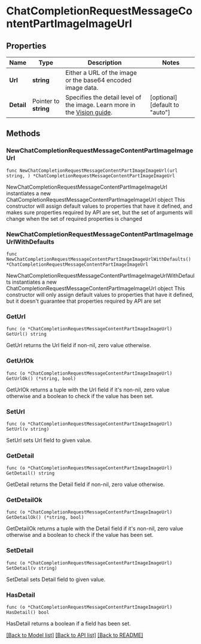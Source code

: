 # ChatCompletionRequestMessageContentPartImageImageUrl

## Properties

Name | Type | Description | Notes
------------ | ------------- | ------------- | -------------
**Url** | **string** | Either a URL of the image or the base64 encoded image data. | 
**Detail** | Pointer to **string** | Specifies the detail level of the image. Learn more in the [Vision guide](/docs/guides/vision#low-or-high-fidelity-image-understanding). | [optional] [default to "auto"]

## Methods

### NewChatCompletionRequestMessageContentPartImageImageUrl

`func NewChatCompletionRequestMessageContentPartImageImageUrl(url string, ) *ChatCompletionRequestMessageContentPartImageImageUrl`

NewChatCompletionRequestMessageContentPartImageImageUrl instantiates a new ChatCompletionRequestMessageContentPartImageImageUrl object
This constructor will assign default values to properties that have it defined,
and makes sure properties required by API are set, but the set of arguments
will change when the set of required properties is changed

### NewChatCompletionRequestMessageContentPartImageImageUrlWithDefaults

`func NewChatCompletionRequestMessageContentPartImageImageUrlWithDefaults() *ChatCompletionRequestMessageContentPartImageImageUrl`

NewChatCompletionRequestMessageContentPartImageImageUrlWithDefaults instantiates a new ChatCompletionRequestMessageContentPartImageImageUrl object
This constructor will only assign default values to properties that have it defined,
but it doesn't guarantee that properties required by API are set

### GetUrl

`func (o *ChatCompletionRequestMessageContentPartImageImageUrl) GetUrl() string`

GetUrl returns the Url field if non-nil, zero value otherwise.

### GetUrlOk

`func (o *ChatCompletionRequestMessageContentPartImageImageUrl) GetUrlOk() (*string, bool)`

GetUrlOk returns a tuple with the Url field if it's non-nil, zero value otherwise
and a boolean to check if the value has been set.

### SetUrl

`func (o *ChatCompletionRequestMessageContentPartImageImageUrl) SetUrl(v string)`

SetUrl sets Url field to given value.


### GetDetail

`func (o *ChatCompletionRequestMessageContentPartImageImageUrl) GetDetail() string`

GetDetail returns the Detail field if non-nil, zero value otherwise.

### GetDetailOk

`func (o *ChatCompletionRequestMessageContentPartImageImageUrl) GetDetailOk() (*string, bool)`

GetDetailOk returns a tuple with the Detail field if it's non-nil, zero value otherwise
and a boolean to check if the value has been set.

### SetDetail

`func (o *ChatCompletionRequestMessageContentPartImageImageUrl) SetDetail(v string)`

SetDetail sets Detail field to given value.

### HasDetail

`func (o *ChatCompletionRequestMessageContentPartImageImageUrl) HasDetail() bool`

HasDetail returns a boolean if a field has been set.


[[Back to Model list]](../README.md#documentation-for-models) [[Back to API list]](../README.md#documentation-for-api-endpoints) [[Back to README]](../README.md)



